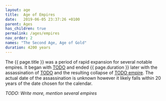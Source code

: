 ```yaml
---
layout: age
title:  Age of Empires
date:   2019-06-05 23:37:26 +0100
parent: Ages
has_children: true
permalink: /ages/empires
nav_order: 2
names: "The Second Age, Age of Gold"
duration: 4200 years
---
```


The {{ page.title }} was a period of rapid expansion for several notable empires. It began with [TODO](/404) and ended {{ page.duration }} later with the assassination of [TODO](/404) and the resulting collapse of [TODO empire](/404). The actual date of the assassination is unknown however it likely falls within 20 years of the date chosen for the calendar.

*TODO: Write more, mention several empires*
